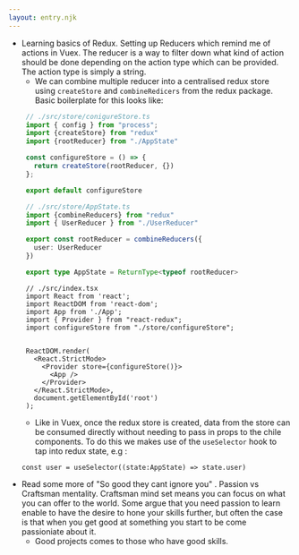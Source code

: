 ```yaml
---
layout: entry.njk
---
```


- Learning basics of Redux. Setting up Reducers which remind me of actions in Vuex. The reducer is a way to filter down what kind of action should be done depending on the action type which can be provided. The action type is simply a string. 
   - We can combine multiple reducer into a centralised redux store using `createStore` and `combineRedicers` from the redux package. Basic boilerplate for this looks like:
   ```ts
    // ./src/store/conigureStore.ts
    import { config } from "process";
    import {createStore} from "redux"
    import {rootReducer} from "./AppState"

    const configureStore = () => {
      return createStore(rootReducer, {})
    };

    export default configureStore
   ```
   ```ts
    // ./src/store/AppState.ts
    import {combineReducers} from "redux"
    import { UserReducer } from "./UserReducer"

    export const rootReducer = combineReducers({
      user: UserReducer
    })

    export type AppState = ReturnType<typeof rootReducer>

   ``` 
   ```tsx
    // ./src/index.tsx
    import React from 'react';
    import ReactDOM from 'react-dom';
    import App from './App';
    import { Provider } from "react-redux";
    import configureStore from "./store/configureStore";


    ReactDOM.render(
      <React.StrictMode>
        <Provider store={configureStore()}>
          <App />
        </Provider>
      </React.StrictMode>,
      document.getElementById('root')
    );
   ```
   - Like in Vuex, once the redux store is created, data from the store can be consumed directly without needing to pass in props to the chile components. To do this we makes use of the `useSelector` hook to tap into redux state, e.g :
   ```tsx
   const user = useSelector((state:AppState) => state.user)
   ```
- Read some more of "So good they cant ignore you" . Passion vs Craftsman mentality. Craftsman mind set means you can focus on what you can offer to the world. Some argue that you need passion to learn enable to have the desire to hone your skills further, but often the case is that when you get good at something you start to be come passioniate about it.
   - Good projects comes to those who have good skills.
